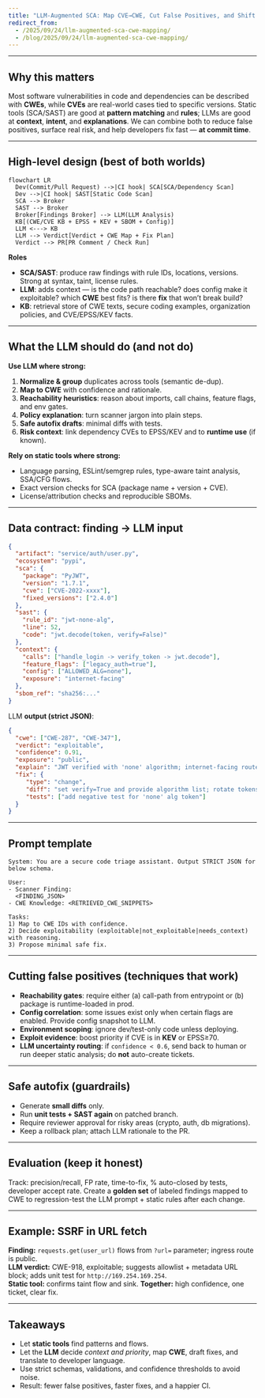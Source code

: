 ```yaml
---
title: "LLM‑Augmented SCA: Map CVE→CWE, Cut False Positives, and Shift Left"
redirect_from:
  - /2025/09/24/llm-augmented-sca-cwe-mapping/
  - /blog/2025/09/24/llm-augmented-sca-cwe-mapping/
---
```

---

## Why this matters

Most software vulnerabilities in code and dependencies can be described with **CWEs**, while **CVEs** are real-world cases tied to specific versions. Static tools (SCA/SAST) are good at **pattern matching** and **rules**; LLMs are good at **context**, **intent**, and **explanations**. We can combine both to reduce false positives, surface real risk, and help developers fix fast — **at commit time**.

---

## High-level design (best of both worlds)

```mermaid
flowchart LR
  Dev(Commit/Pull Request) -->|CI hook| SCA[SCA/Dependency Scan]
  Dev -->|CI hook| SAST[Static Code Scan]
  SCA --> Broker
  SAST --> Broker
  Broker[Findings Broker] --> LLM(LLM Analysis)
  KB[(CWE/CVE KB + EPSS + KEV + SBOM + Config)]
  LLM <---> KB
  LLM --> Verdict[Verdict + CWE Map + Fix Plan]
  Verdict --> PR[PR Comment / Check Run]
```

**Roles**  
- **SCA/SAST**: produce raw findings with rule IDs, locations, versions. Strong at syntax, taint, license rules.  
- **LLM**: adds context — is the code path reachable? does config make it exploitable? which **CWE** best fits? is there **fix** that won’t break build?  
- **KB**: retrieval store of CWE texts, secure coding examples, organization policies, and CVE/EPSS/KEV facts.

---

## What the LLM should do (and not do)

**Use LLM where strong:**  
1) **Normalize & group** duplicates across tools (semantic de-dup).  
2) **Map to CWE** with confidence and rationale.  
3) **Reachability heuristics**: reason about imports, call chains, feature flags, and env gates.  
4) **Policy explanation**: turn scanner jargon into plain steps.  
5) **Safe autofix drafts**: minimal diffs with tests.  
6) **Risk context**: link dependency CVEs to EPSS/KEV and to **runtime use** (if known).

**Rely on static tools where strong:**  
- Language parsing, ESLint/semgrep rules, type-aware taint analysis, SSA/CFG flows.  
- Exact version checks for SCA (package name + version + CVE).  
- License/attribution checks and reproducible SBOMs.

---

## Data contract: finding → LLM input

```json
{
  "artifact": "service/auth/user.py",
  "ecosystem": "pypi",
  "sca": {
    "package": "PyJWT",
    "version": "1.7.1",
    "cve": ["CVE-2022-xxxx"],
    "fixed_versions": ["2.4.0"]
  },
  "sast": {
    "rule_id": "jwt-none-alg",
    "line": 52,
    "code": "jwt.decode(token, verify=False)"
  },
  "context": {
    "calls": ["handle_login -> verify_token -> jwt.decode"],
    "feature_flags": ["legacy_auth=true"],
    "config": ["ALLOWED_ALG=none"],
    "exposure": "internet-facing"
  },
  "sbom_ref": "sha256:..."
}
```

LLM **output (strict JSON)**:

```json
{
  "cwe": ["CWE-287", "CWE-347"],
  "verdict": "exploitable",
  "confidence": 0.91,
  "exposure": "public",
  "explain": "JWT verified with 'none' algorithm; internet-facing route; legacy_auth enabled.",
  "fix": {
     "type": "change",
     "diff": "set verify=True and provide algorithm list; rotate tokens",
     "tests": ["add negative test for 'none' alg token"]
  }
}
```

---

## Prompt template
```
System: You are a secure code triage assistant. Output STRICT JSON for below schema.

User:
- Scanner Finding:
  <FINDING_JSON>
- CWE Knowledge: <RETRIEVED_CWE_SNIPPETS>

Tasks:
1) Map to CWE IDs with confidence.
2) Decide exploitability (exploitable|not_exploitable|needs_context) with reasoning.
3) Propose minimal safe fix.
```

---

## Cutting false positives (techniques that work)

- **Reachability gates**: require either (a) call-path from entrypoint or (b) package is runtime-loaded in prod.  
- **Config correlation**: some issues exist only when certain flags are enabled. Provide config snapshot to LLM.  
- **Environment scoping**: ignore dev/test-only code unless deploying.  
- **Exploit evidence**: boost priority if CVE is in **KEV** or EPSS≥70.  
- **LLM uncertainty routing**: if `confidence < 0.6`, send back to human or run deeper static analysis; do **not** auto-create tickets.

---

## Safe autofix (guardrails)

- Generate **small diffs** only.  
- Run **unit tests + SAST again** on patched branch.  
- Require reviewer approval for risky areas (crypto, auth, db migrations).  
- Keep a rollback plan; attach LLM rationale to the PR.  

---

## Evaluation (keep it honest)

Track: precision/recall, FP rate, time-to-fix, % auto-closed by tests, developer accept rate. Create a **golden set** of labeled findings mapped to CWE to regression-test the LLM prompt + static rules after each change.

---

## Example: SSRF in URL fetch

**Finding:** `requests.get(user_url)` flows from `?url=` parameter; ingress route is public.  
**LLM verdict:** CWE-918, exploitable; suggests allowlist + metadata URL block; adds unit test for `http://169.254.169.254`.  
**Static tool:** confirms taint flow and sink. **Together:** high confidence, one ticket, clear fix.

---

## Takeaways

- Let **static tools** find patterns and flows.  
- Let the **LLM** decide *context and priority*, map **CWE**, draft fixes, and translate to developer language.  
- Use strict schemas, validations, and confidence thresholds to avoid noise.  
- Result: fewer false positives, faster fixes, and a happier CI.
